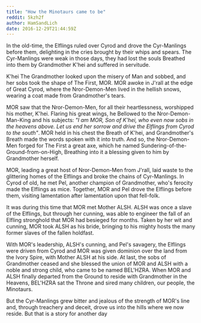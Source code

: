 ```yaml
---
title: "How the Minotaurs came to be"
reddit: 5kzh2f
author: HamSandLich
date: 2016-12-29T21:44:59Z
---
```


In the old-time, the Elflings ruled over Cyrod and drove the Cyr-Manlings before them, delighting in the cries brought by their whips and spears. The Cyr-Manlings were weak in those days, they had lost the souls Breathed into them by Grandmother K'hei and suffered in servitude.

K'hei The Grandmother looked upon the misery of Man and sobbed, and her sobs took the shape of The First, MOR. MOR awoke in J'rall at the edge of Great Cyrod, where the Nror-Demon-Men lived in the hellish snows, wearing a coat made from Grandmother's tears.

MOR saw that the Nror-Demon-Men, for all their heartlessness, worshipped his mother, K'hei. Flaring his great wings, he Bellowed to the Nror-Demon-Man-King and his subjects: *"I am MOR, Son of K'hei, who even now sobs in the heavens above. Let us end her sorrow and drive the Elflings from Cyrod to the south"*. MOR held in his chest the Breath of K'hei, and Grandmother's Breath made the words spoken with it into truth. And so, the Nror-Demon-Men forged for The First a great axe, which he named Sundering-of-the-Ground-from-on-High, Breathing into it a blessing given to him by Grandmother herself.

MOR, leading a great host of Nror-Demon-Men from J'rall, laid waste to the glittering homes of the Elflings and broke the chains of Cyr-Manlings. In Cyrod of old, he met Pel, another champion of Grandmother, who's ferocity made the Elflings as mice. Together, MOR and Pel drove the Elflings before them, visiting lamentation after lamentation upon that fell-folk. 

It was during this time that MOR met Mother ALSH. ALSH was once a slave of the Elflings, but through her cunning, was able to engineer the fall of an Elfling stronghold that MOR had besieged for months. Taken by her wit and cunning, MOR took ALSH as his bride, bringing to his mighty hosts the many former slaves of the fallen holdfast.

With MOR's leadership, ALSH's cunning, and Pel's savagery, the Elflings were driven from Cyrod and MOR was given dominion over the land from the Ivory Spire, with Mother ALSH at his side. At last, the sobs of Grandmother ceased and she blessed the union of MOR and ALSH with a noble and strong child, who came to be named BEL'HZRA. When MOR and ALSH finally departed from the Ground to reside with Grandmother in the Heavens, BEL'HZRA sat the Throne and sired many children, our people, the Minotaurs.

But the Cyr-Manlings grew bitter and jealous of the strength of MOR's line and, through treachery and deceit, drove us into the hills where we now reside. But that is a story for another day



